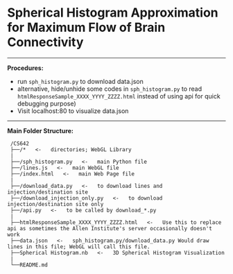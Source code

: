 # Spherical Histogram Approximation for Maximum Flow of Brain Connectivity

 ---------------------------

**Procedures:**

- run `sph_histogram.py` to download data.json
- alternative, hide/unhide some codes in `sph_histogram.py` to read `htmlResponseSample_XXXX_YYYY_ZZZZ.html` instead of using api for quick debugging purpose)
- Visit localhost:80 to visualize data.json

 ---------------------------
 **Main Folder Structure:**

     /CS642
     ├──/*   <-   directories; WebGL Library
     |
     ├──/sph_histogram.py   <-   main Python file
     ├──/lines.js   <-   main WebGL file
     ├──/index.html   <-   main Web Page file
     |     
     ├──/download_data.py   <-   to download lines and injection/destination site
     ├──/download_injection_only.py   <-   to download injection/destination site only
     ├──/api.py   <-   to be called by download_*.py
     |          
     ├──htmlResponseSample_XXXX_YYYY_ZZZZ.html   <-   Use this to replace api as sometimes the Allen Institute's server occasionally doesn't work
     ├──data.json   <-   sph_histogram.py/download_data.py Would draw lines in this file; WebGL will call this file.
     ├──Spherical Histogram.nb   <-   3D Spherical Histogram Visualization
     |          
     └──README.md
